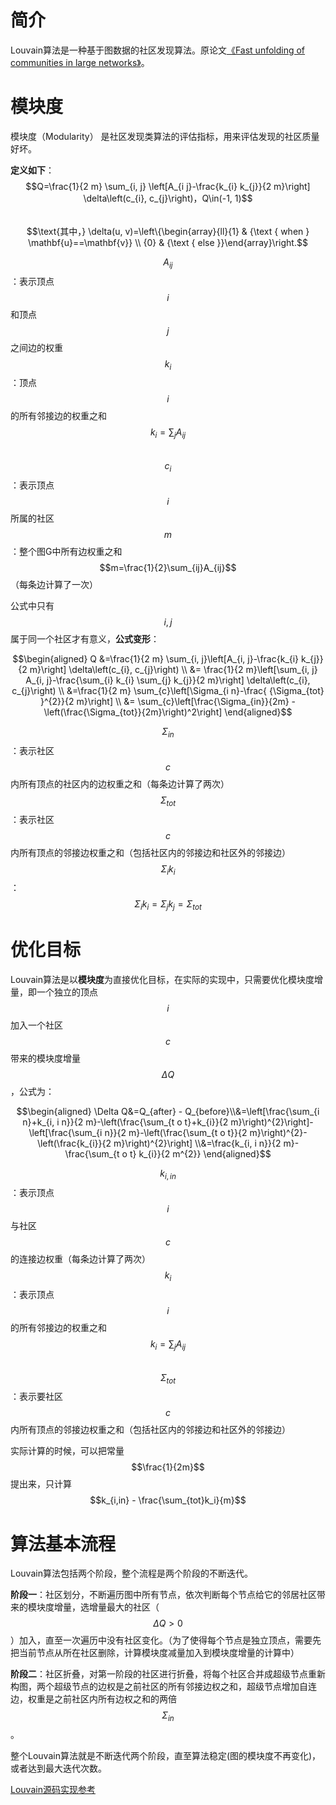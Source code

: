# 简介

Louvain算法是一种基于图数据的社区发现算法。原论文[《Fast unfolding of communities in large networks》](https://arxiv.org/abs/0803.0476)。

# 模块度

模块度（Modularity） 是社区发现类算法的评估指标，用来评估发现的社区质量好坏。

**定义如下**：  
$$Q=\frac{1}{2 m} \sum_{i, j} \left[A_{i j}-\frac{k_{i} k_{j}}{2 m}\right] \delta\left(c_{i}, c_{j}\right)，Q\in(-1, 1)$$  
$$\text{其中，} \delta(u, v)=\left\{\begin{array}{ll}{1} & {\text { when } \mathbf{u}==\mathbf{v}} \\ {0} & {\text { else }}\end{array}\right.$$

$$A_{i j}$$：表示顶点$$i$$和顶点$$j$$之间边的权重   
$$k_i$$：顶点$$i$$的所有邻接边的权重之和 $$k_i = {\sum_j}{A_{i j}}$$  
$$c_i$$：表示顶点$$i$$所属的社区  
$$m$$：整个图G中所有边权重之和 $$m=\frac{1}{2}\sum_{ij}A_{ij}$$（每条边计算了一次）

公式中只有$$i, j$$属于同一个社区才有意义，**公式变形**：

$$\begin{aligned} Q &=\frac{1}{2 m} \sum_{i, j}\left[A_{i, j}-\frac{k_{i} k_{j}}{2 m}\right] \delta\left(c_{i}, c_{j}\right) \\ &= \frac{1}{2 m}\left[\sum_{i, j} A_{i, j}-\frac{\sum_{i} k_{i} \sum_{j} k_{j}}{2 m}\right] \delta\left(c_{i}, c_{j}\right) \\ &=\frac{1}{2 m} \sum_{c}\left[\Sigma_{i n}-\frac{ {\Sigma_{tot} }^{2}}{2 m}\right] \\ &= \sum_{c}\left[\frac{\Sigma_{in}}{2m}  - \left(\frac{\Sigma_{tot}}{2m}\right)^2\right] \end{aligned}$$

$$\Sigma_{in}$$：表示社区$$c$$内所有顶点的社区内的边权重之和（每条边计算了两次）  
$$\Sigma_{tot}$$：表示社区$$c$$内所有顶点的邻接边权重之和（包括社区内的邻接边和社区外的邻接边）  
$$\Sigma_{i}k_i$$：$$\Sigma_i k_i = \Sigma_j k_j = \Sigma_{tot}$$

# 优化目标

Louvain算法是以**模块度**为直接优化目标，在实际的实现中，只需要优化模块度增量，即一个独立的顶点$$i$$加入一个社区$$c$$带来的模块度增量$$\Delta Q$$，公式为：

$$\begin{aligned} \Delta Q&=Q_{after} - Q_{before}\\&=\left[\frac{\sum_{i n}+k_{i, i n}}{2 m}-\left(\frac{\sum_{t o t}+k_{i}}{2 m}\right)^{2}\right]-\left[\frac{\sum_{i n}}{2 m}-\left(\frac{\sum_{t o t}}{2 m}\right)^{2}-\left(\frac{k_{i}}{2 m}\right)^{2}\right] \\&=\frac{k_{i, i n}}{2 m}-\frac{\sum_{t o t} k_{i}}{2 m^{2}} \end{aligned}$$

$$k_{i,in}$$：表示顶点$$i$$与社区$$c$$的连接边权重（每条边计算了两次）  
$$k_i$$：表示顶点$$i$$的所有邻接边的权重之和 $$k_i = {\sum_j}{A_{i j}}$$  
$$\Sigma_{tot}$$：表示要社区$$c$$内所有顶点的邻接边权重之和（包括社区内的邻接边和社区外的邻接边）

实际计算的时候，可以把常量$$\frac{1}{2m}$$提出来，只计算 $$k_{i,in} - \frac{\sum_{tot}k_i}{m}$$

# 算法基本流程

Louvain算法包括两个阶段，整个流程是两个阶段的不断迭代。

**阶段一**：社区划分，不断遍历图中所有节点，依次判断每个节点给它的邻居社区带来的模块度增量，选增量最大的社区（$$\Delta Q > 0$$）加入，直至一次遍历中没有社区变化。（为了使得每个节点是独立顶点，需要先把当前节点从所在社区删除，计算模块度减量加入到模块度增量的计算中）

**阶段二**：社区折叠，对第一阶段的社区进行折叠，将每个社区合并成超级节点重新构图，两个超级节点的边权是之前社区的所有邻接边权之和，超级节点增加自连边，权重是之前社区内所有边权之和的两倍$$\Sigma_{in}$$。

整个Louvain算法就是不断迭代两个阶段，直至算法稳定\(图的模块度不再变化\)，或者达到最大迭代次数。

[Louvain源码实现参考](https://github.com/taynaud/python-louvain)

